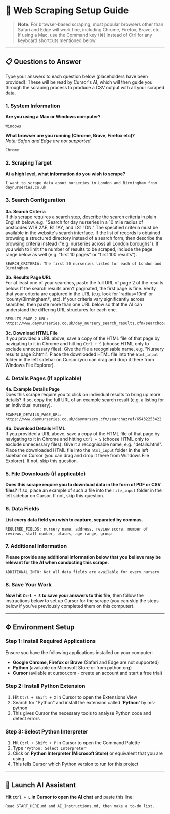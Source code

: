 # 🎯 Web Scraping Setup Guide

> **Note:** For browser-based scraping, most popular browsers other than Safari and Edge will work fine, including Chrome, Firefox, Brave, etc. If using a Mac, use the Command key (⌘) instead of Ctrl for any keyboard shortcuts mentioned below.

---

## 📋 Questions to Answer

Type your answers to each question below (placeholders have been provided). These will be read by Cursor's AI, which will then guide you through the scraping process to produce a CSV output with all your scraped data.

### 1. System Information

**Are you using a Mac or Windows computer?**

    Windows

**What browser are you running (Chrome, Brave, Firefox etc)?**  
_Note: Safari and Edge are not supported._

    Chrome

### 2. Scraping Target

**At a high level, what information do you wish to scrape?**

    I want to scrape data about nurseries in London and Birmingham from daynurseries.co.uk

### 3. Search Configuration

**3a. Search Criteria**  
If this scrape requires a search step, describe the search criteria in plain English below. e.g. "Search for day nurseries in a 10 mile radius of postcodes W1B 2AE, B1 1AY, and LS1 1DN." The specified criteria must be available in the website's search interface. If the list of records is obtained browsing a structured directory instead of a search form, then describe the browsing criteria instead ("e.g. nurseries across all London boroughs"). If you wish to limit the number of results to be scraped, include the page range below as well (e.g. "first 10 pages" or "first 100 results").

    SEARCH_CRITERIA: The first 50 nurseries listed for each of London and Birmingham

**3b. Results Page URL**  
For at least one of your searches, paste the full URL of page 2 of the results below. If the search results aren't paginated, the first page is fine. Verify that your criteria are captured in the URL (e.g. look for 'radius=10mi' or 'county/Birmingham/', etc). If your criteria vary significantly across searches, then paste more than one URL below so that the AI can understand the differing URL structures for each one.

    RESULTS_PAGE_2_URL: https://www.daynurseries.co.uk/day_nursery_search_results.cfm/searchcounty/London/startpage/2

**3c. Download HTML File**  
If you provided a URL above, save a copy of the HTML file of that page by navigating to it in Chrome and hitting `Ctrl + S` (choose HTML only to exclude unnecessary files). Give the file a recognisable name, e.g. "Nursery results page 2.html". Place the downloaded HTML file into the `html_input` folder in the left sidebar on Cursor (you can drag and drop it there from Windows File Explorer).

### 4. Details Pages (if applicable)

**4a. Example Details Page**  
Does this scrape require you to click on individual results to bring up more details? If so, copy the full URL of an example search result (e.g. a listing for an individual nursery).

    EXAMPLE_DETAILS_PAGE_URL: https://www.daynurseries.co.uk/daynursery.cfm/searchazref/65432253422

**4b. Download Details HTML**  
If you provided a URL above, save a copy of the HTML file of that page by navigating to it in Chrome and hitting `Ctrl + S` (choose HTML only to exclude unnecessary files). Give it a recognisable name, e.g. "details.html". Place the downloaded HTML file into the `html_input` folder in the left sidebar on Cursor (you can drag and drop it there from Windows File Explorer). If not, skip this question.

### 5. File Downloads (if applicable)

**Does this scrape require you to download data in the form of PDF or CSV files?** If so, place an example of such a file into the `file_input` folder in the left sidebar on Cursor. If not, skip this question.

### 6. Data Fields

**List every data field you wish to capture, separated by commas.**

    REQUIRED_FIELDS: nursery name, address, review score, number of reviews, staff number, places, age range, group

### 7. Additional Information

**Please provide any additional information below that you believe may be relevant for the AI when conducting this scrape.**

    ADDITIONAL_INFO: Not all data fields are available for every nursery

### 8. Save Your Work

**Now hit `Ctrl + S` to save your answers to this file**, then follow the instructions below to set up Cursor for the scrape (you can skip the steps below if you've previously completed them on this computer).

---

## ⚙️ Environment Setup

### Step 1: Install Required Applications

Ensure you have the following applications installed on your computer:

- **Google Chrome, Firefox or Brave** (Safari and Edge are not supported)
- **Python** (available on Microsoft Store or from python.org)
- **Cursor** (avilable at cursor.com - create an account and start a free trial)

### Step 2: Install Python Extension

1. Hit `Ctrl + Shift + X` in Cursor to open the Extensions View
2. Search for "Python" and install the extension called **'Python'** by ms-python
3. This gives Cursor the necessary tools to analyse Python code and detect errors

### Step 3: Select Python Interpreter

1. Hit `Ctrl + Shift + P` in Cursor to open the Command Palette
2. Type `'Python: Select Interpreter'`
3. Click on **Python Interpreter (Microsoft Store)** or equivalent that you are using
4. This tells Cursor which Python version to run for this project

---

## 🚀 Launch AI Assistant

**Hit `Ctrl + L` in Cursor to open the AI chat** and paste this line:

```
Read START_HERE.md and AI_Instructions.md, then make a to-do list.
```
